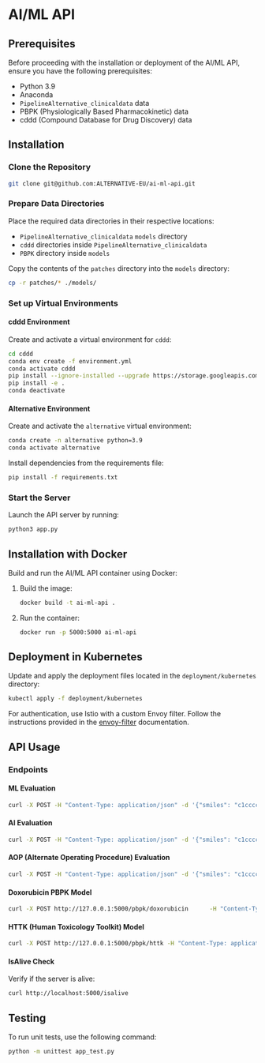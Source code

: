 # AI/ML API

## Prerequisites

Before proceeding with the installation or deployment of the AI/ML API, ensure you have the following prerequisites:

- Python 3.9
- Anaconda
- `PipelineAlternative_clinicaldata` data
- PBPK (Physiologically Based Pharmacokinetic) data
- cddd (Compound Database for Drug Discovery) data

## Installation

### Clone the Repository

```sh
git clone git@github.com:ALTERNATIVE-EU/ai-ml-api.git
```

### Prepare Data Directories

Place the required data directories in their respective locations:

- `PipelineAlternative_clinicaldata` `models` directory
- `cddd` directories inside `PipelineAlternative_clinicaldata`
- `PBPK` directory inside `models`

Copy the contents of the `patches` directory into the `models` directory:

```sh
cp -r patches/* ./models/
```

### Set up Virtual Environments

#### cddd Environment

Create and activate a virtual environment for `cddd`:

```sh
cd cddd
conda env create -f environment.yml
conda activate cddd
pip install --ignore-installed --upgrade https://storage.googleapis.com/tensorflow/linux/cpu/tensorflow-1.10.0-cp36-cp36m-linux_x86_64.whl
pip install -e .
conda deactivate
```

#### Alternative Environment

Create and activate the `alternative` virtual environment:

```sh
conda create -n alternative python=3.9
conda activate alternative
```

Install dependencies from the requirements file:

```sh
pip install -f requirements.txt
```

### Start the Server

Launch the API server by running:

```sh
python3 app.py
```

## Installation with Docker

Build and run the AI/ML API container using Docker:

1. Build the image:

    ```sh
    docker build -t ai-ml-api .
    ```

2. Run the container:

    ```sh
    docker run -p 5000:5000 ai-ml-api
    ```

## Deployment in Kubernetes

Update and apply the deployment files located in the `deployment/kubernetes` directory:

```sh
kubectl apply -f deployment/kubernetes
```

For authentication, use Istio with a custom Envoy filter. Follow the instructions provided in the [envoy-filter](./envoy-filter.md) documentation.

## API Usage

### Endpoints

#### ML Evaluation

```sh
curl -X POST -H "Content-Type: application/json" -d '{"smiles": "c1ccccc1O"}' http://localhost:5000/clinicaldata/ml/evaluate -o results.csv
```

#### AI Evaluation

```sh
curl -X POST -H "Content-Type: application/json" -d '{"smiles": "c1ccccc1O"}' http://localhost:5000/clinicaldata/ai/evaluate
```

#### AOP (Alternate Operating Procedure) Evaluation

```sh
curl -X POST -H "Content-Type: application/json" -d '{"smiles": "c1ccccc1O"}' http://localhost:5000/clinicaldata/aop/evaluate
```

#### Doxorubicin PBPK Model

```sh
curl -X POST http://127.0.0.1:5000/pbpk/doxorubicin      -H "Content-Type: application/json"      -d '{"dose_mg": 60, "age": 50, "weight": 70, "height": 190}'
```

#### HTTK (Human Toxicology Toolkit) Model

```sh
curl -X POST http://127.0.0.1:5000/pbpk/httk -H "Content-Type: application/json"      -d '{"chem_name": "Bisphenol A", "species": "human", "daily_dose": 1, "doses_per_day": 1, "days": 15}'
```

#### IsAlive Check

Verify if the server is alive:

```sh
curl http://localhost:5000/isalive
```

## Testing

To run unit tests, use the following command:

```sh
python -m unittest app_test.py
```
